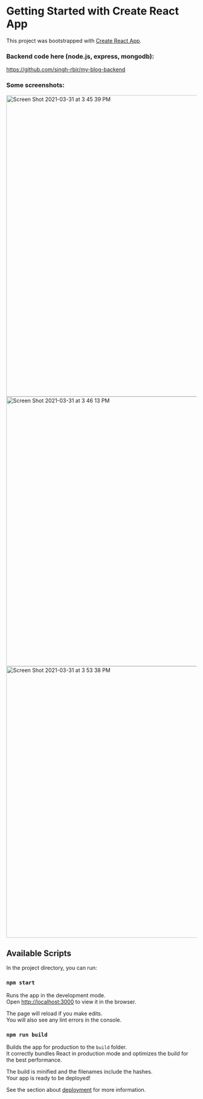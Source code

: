 # Getting Started with Create React App

This project was bootstrapped with [Create React App](https://github.com/facebook/create-react-app).

### Backend code here (node.js, express, mongodb): 
https://github.com/singh-rbir/my-blog-backend

### Some screenshots:

<img width="798" alt="Screen Shot 2021-03-31 at 3 45 39 PM" src="https://user-images.githubusercontent.com/43500177/113202932-63cb6f80-9239-11eb-94d3-68d239067993.png">

<img width="714" alt="Screen Shot 2021-03-31 at 3 46 13 PM" src="https://user-images.githubusercontent.com/43500177/113202944-66c66000-9239-11eb-9151-97718679c9bb.png">

<img width="719" alt="Screen Shot 2021-03-31 at 3 53 38 PM" src="https://user-images.githubusercontent.com/43500177/113202952-68902380-9239-11eb-9c9f-e62b2bc0f210.png">


## Available Scripts

In the project directory, you can run:

### `npm start`

Runs the app in the development mode.\
Open [http://localhost:3000](http://localhost:3000) to view it in the browser.

The page will reload if you make edits.\
You will also see any lint errors in the console.

### `npm run build`

Builds the app for production to the `build` folder.\
It correctly bundles React in production mode and optimizes the build for the best performance.

The build is minified and the filenames include the hashes.\
Your app is ready to be deployed!

See the section about [deployment](https://facebook.github.io/create-react-app/docs/deployment) for more information.

